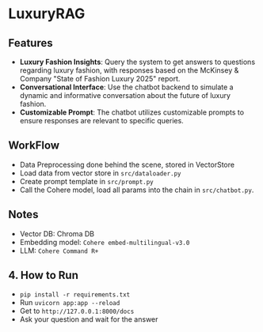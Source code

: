 # LuxuryRAG

## Features

- **Luxury Fashion Insights**: Query the system to get answers to questions regarding luxury fashion, with responses based on the McKinsey & Company "State of Fashion Luxury 2025" report.
- **Conversational Interface**: Use the chatbot backend to simulate a dynamic and informative conversation about the future of luxury fashion.
- **Customizable Prompt**: The chatbot utilizes customizable prompts to ensure responses are relevant to specific queries.

## WorkFlow
* Data Preprocessing done behind the scene, stored in VectorStore
* Load data from vector store in `src/dataloader.py`
* Create prompt template in `src/prompt.py`
* Call the Cohere model, load all params into the chain in `src/chatbot.py`.




## Notes
* Vector DB: Chroma DB
* Embedding model: `Cohere embed-multilingual-v3.0`
* LLM: `Cohere Command R+`

## 4. How to Run
* `pip install -r requirements.txt`
* Run `uvicorn app:app --reload`
* Get to `http://127.0.0.1:8000/docs`
* Ask your question and wait for the answer